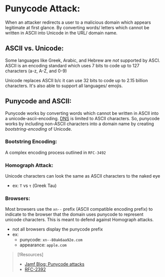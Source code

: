 
# Punycode Attack:
When an attacker redirects a user to a malicious domain which appears legitimate at first glance. By converting words/ letters which cannot be written in ASCII into Unicode in the URL/ domain name.
## ASCII vs. Unicode:
Some languages like Greek, Arabic, and Hebrew are *not* supported by ASCI. ASCII is an encoding standard which uses 7 bits to code up to 127 characters (a-z, A-Z, and 0-9)

Unicode replaces ASCII b/c it can use 32 bits to code up to 2.15 billion characters. It's also able to support all languages/ emojis.
## Punycode and ASCII:
Punycode works by converting words which cannot be written in ASCII into a unicode-ascii-encoding. [DNS](/networking/DNS/DNS.md) is limited to ASCII characters. So, punycode works by including non-ASCII characters into a domain name by creating *bootstring-encoding* of Unicode.
### Bootstring Encoding:
A complex encoding process outlined in `RFC-3492`
### Homograph Attack:
Unicode characters can look the same as ASCII characters to the naked eye
- ex: ``T`` vs `τ` (Greek Tau)
### Browsers:
Most browsers use the `xn--` prefix (ASCII compatible encoding prefix) to indicate to the browser that the domain uses punycode to represent unicode characters. This is meant to defend against Homograph attacks.
- not all browsers display the punycode prefix 
- ex: 
	- punycode: `xn--80ak6aa92e.com`
	- appearance: ``apple.com``

>[!Resources]
> - [Jamf Blog: Punycode attacks](https://www.jamf.com/blog/punycode-attacks/)
> - [RFC-2392](https://www.rfc-editor.org/rfc/rfc3492)


